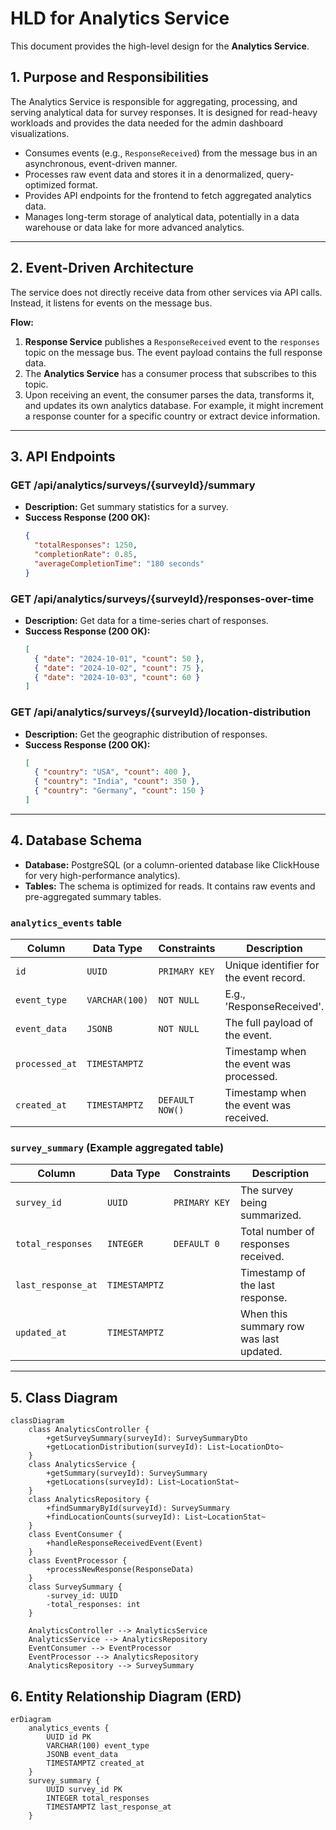 # HLD for Analytics Service

This document provides the high-level design for the **Analytics Service**.

## 1. Purpose and Responsibilities

The Analytics Service is responsible for aggregating, processing, and serving analytical data for survey responses. It is designed for read-heavy workloads and provides the data needed for the admin dashboard visualizations.
-   Consumes events (e.g., `ResponseReceived`) from the message bus in an asynchronous, event-driven manner.
-   Processes raw event data and stores it in a denormalized, query-optimized format.
-   Provides API endpoints for the frontend to fetch aggregated analytics data.
-   Manages long-term storage of analytical data, potentially in a data warehouse or data lake for more advanced analytics.

---

## 2. Event-Driven Architecture

The service does not directly receive data from other services via API calls. Instead, it listens for events on the message bus.

**Flow:**
1.  **Response Service** publishes a `ResponseReceived` event to the `responses` topic on the message bus. The event payload contains the full response data.
2.  The **Analytics Service** has a consumer process that subscribes to this topic.
3.  Upon receiving an event, the consumer parses the data, transforms it, and updates its own analytics database. For example, it might increment a response counter for a specific country or extract device information.

---

## 3. API Endpoints

### GET /api/analytics/surveys/{surveyId}/summary

*   **Description:** Get summary statistics for a survey.
*   **Success Response (200 OK):**
    ```json
    {
      "totalResponses": 1250,
      "completionRate": 0.85,
      "averageCompletionTime": "180 seconds"
    }
    ```

### GET /api/analytics/surveys/{surveyId}/responses-over-time

*   **Description:** Get data for a time-series chart of responses.
*   **Success Response (200 OK):**
    ```json
    [
      { "date": "2024-10-01", "count": 50 },
      { "date": "2024-10-02", "count": 75 },
      { "date": "2024-10-03", "count": 60 }
    ]
    ```

### GET /api/analytics/surveys/{surveyId}/location-distribution

*   **Description:** Get the geographic distribution of responses.
*   **Success Response (200 OK):**
    ```json
    [
      { "country": "USA", "count": 400 },
      { "country": "India", "count": 350 },
      { "country": "Germany", "count": 150 }
    ]
    ```

---

## 4. Database Schema

*   **Database:** PostgreSQL (or a column-oriented database like ClickHouse for very high-performance analytics).
*   **Tables:** The schema is optimized for reads. It contains raw events and pre-aggregated summary tables.

### `analytics_events` table
| Column | Data Type | Constraints | Description |
|---|---|---|---|
| `id` | `UUID` | `PRIMARY KEY` | Unique identifier for the event record. |
| `event_type`| `VARCHAR(100)`| `NOT NULL` | E.g., 'ResponseReceived'. |
| `event_data`| `JSONB` | `NOT NULL` | The full payload of the event. |
| `processed_at`|`TIMESTAMPTZ`| | Timestamp when the event was processed. |
| `created_at`| `TIMESTAMPTZ`| `DEFAULT NOW()`| Timestamp when the event was received. |

### `survey_summary` (Example aggregated table)
| Column | Data Type | Constraints | Description |
|---|---|---|---|
| `survey_id`| `UUID` | `PRIMARY KEY` | The survey being summarized. |
| `total_responses`|`INTEGER`| `DEFAULT 0` | Total number of responses received. |
| `last_response_at`|`TIMESTAMPTZ`| | Timestamp of the last response. |
| `updated_at`|`TIMESTAMPTZ`| | When this summary row was last updated. |

---

## 5. Class Diagram

```mermaid
classDiagram
    class AnalyticsController {
        +getSurveySummary(surveyId): SurveySummaryDto
        +getLocationDistribution(surveyId): List~LocationDto~
    }
    class AnalyticsService {
        +getSummary(surveyId): SurveySummary
        +getLocations(surveyId): List~LocationStat~
    }
    class AnalyticsRepository {
        +findSummaryById(surveyId): SurveySummary
        +findLocationCounts(surveyId): List~LocationStat~
    }
    class EventConsumer {
        +handleResponseReceivedEvent(Event)
    }
    class EventProcessor {
        +processNewResponse(ResponseData)
    }
    class SurveySummary {
        -survey_id: UUID
        -total_responses: int
    }

    AnalyticsController --> AnalyticsService
    AnalyticsService --> AnalyticsRepository
    EventConsumer --> EventProcessor
    EventProcessor --> AnalyticsRepository
    AnalyticsRepository --> SurveySummary
```

## 6. Entity Relationship Diagram (ERD)

```mermaid
erDiagram
    analytics_events {
        UUID id PK
        VARCHAR(100) event_type
        JSONB event_data
        TIMESTAMPTZ created_at
    }
    survey_summary {
        UUID survey_id PK
        INTEGER total_responses
        TIMESTAMPTZ last_response_at
    }
```

